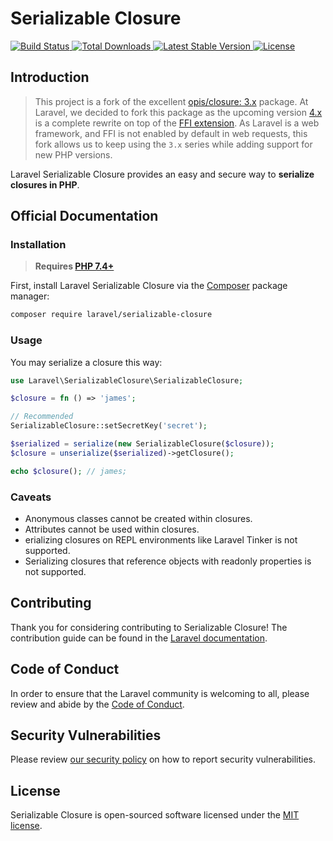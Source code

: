 # Serializable Closure

<a href="https://github.com/laravel/serializable-closure/actions">
    <img src="https://github.com/laravel/serializable-closure/workflows/tests/badge.svg" alt="Build Status">
</a>
<a href="https://packagist.org/packages/laravel/serializable-closure">
    <img src="https://img.shields.io/packagist/dt/laravel/serializable-closure" alt="Total Downloads">
</a>
<a href="https://packagist.org/packages/laravel/serializable-closure">
    <img src="https://img.shields.io/packagist/v/laravel/serializable-closure" alt="Latest Stable Version">
</a>
<a href="https://packagist.org/packages/laravel/serializable-closure">
    <img src="https://img.shields.io/packagist/l/laravel/serializable-closure" alt="License">
</a>

## Introduction

> This project is a fork of the excellent [opis/closure: 3.x](https://github.com/opis/closure) package. At Laravel, we decided to fork this package as the upcoming version [4.x](https://github.com/opis/closure) is a complete rewrite on top of the [FFI extension](https://www.php.net/manual/en/book.ffi.php). As Laravel is a web framework, and FFI is not enabled by default in web requests, this fork allows us to keep using the `3.x` series while adding support for new PHP versions.

Laravel Serializable Closure provides an easy and secure way to **serialize closures in PHP**.

## Official Documentation

### Installation

> **Requires [PHP 7.4+](https://php.net/releases/)**

First, install Laravel Serializable Closure via the [Composer](https://getcomposer.org/) package manager:

```bash
composer require laravel/serializable-closure
```

### Usage

You may serialize a closure this way:

```php
use Laravel\SerializableClosure\SerializableClosure;

$closure = fn () => 'james';

// Recommended
SerializableClosure::setSecretKey('secret');

$serialized = serialize(new SerializableClosure($closure));
$closure = unserialize($serialized)->getClosure();

echo $closure(); // james;
```

### Caveats

* Anonymous classes cannot be created within closures.
* Attributes cannot be used within closures.
* erializing closures on REPL environments like Laravel Tinker is not supported.
* Serializing closures that reference objects with readonly properties is not supported.

## Contributing

Thank you for considering contributing to Serializable Closure! The contribution guide can be found in the [Laravel documentation](https://laravel.com/docs/contributions).

## Code of Conduct

In order to ensure that the Laravel community is welcoming to all, please review and abide by the [Code of Conduct](https://laravel.com/docs/contributions#code-of-conduct).

## Security Vulnerabilities

Please review [our security policy](https://github.com/laravel/serializable-closure/security/policy) on how to report security vulnerabilities.

## License

Serializable Closure is open-sourced software licensed under the [MIT license](LICENSE.md).
